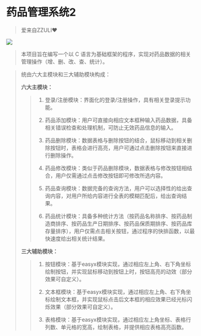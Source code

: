 # 药品管理系统2

> 爱来自ZZULI❤

![](https://luoy-oss.github.io/img/page/ZZULI.webp)

> 本项目旨在编写一个以 C 语言为基础框架的程序，实现对药品数据的相关管理操作（增、删、改、查、统计）。



> 统由六大主模块和三大辅助模块构成：
>
> **六大主模块：**
>
> > 1)  登录/注册模块：界面化的登录/注册操作，具有相关登录提示功能。
> >
> > 2)  药品添加模块：用户可直接向相应文本框种输入药品数据，具备相关错误检查和处理机制，可防止无效药品信息的输入。
> >
> > 3)  药品删除模块：数据表格与删除按钮的结合，鼠标移动到相关删除按钮时，表格会进行高亮，用户可通过点击删除按钮来直接进行删除操作。
> >
> > 4)  药品修改模块：类似于药品删除模块，数据表格与修改按钮相结合，用户仅需通过点击修改按钮即可修改所选内容。
> >
> > 5)  药品查询模块：数据完备的查询方法，用户可以选择性的给出查询内容，对用户所给内容进行全表的模糊匹配后，给出查询结果。
> >
> > 6)  药品统计模块：具备多种统计方法（按药品名称排序、按药品制造商排序、按药品生产日期排序、按药品保质期排序、按药品库存量排序），用户仅需点击相关按钮，通过程序的快排函数，以最快速度给出相关统计结果。
>
> **三大辅助模块：**
>
> > 1)  按钮模块：基于easyx模块实现，通过相应左上角、右下角坐标绘制按钮，并实现鼠标移动到按钮上时，按钮高亮的动效（部分效果可自定义）。
> >
> > 2)  文本框模块：基于easyx模块实现，通过相应左上角、右下角坐标绘制文本框，并实现鼠标点击后文本框的相应效果已经光标闪烁效果（部分效果可自定义）。
> >
> > 3)  表格模块：基于easyx模块实现，通过相应左上角坐标、表格行列数、单元格的宽高，绘制表格，并提供相应表格高亮函数。
